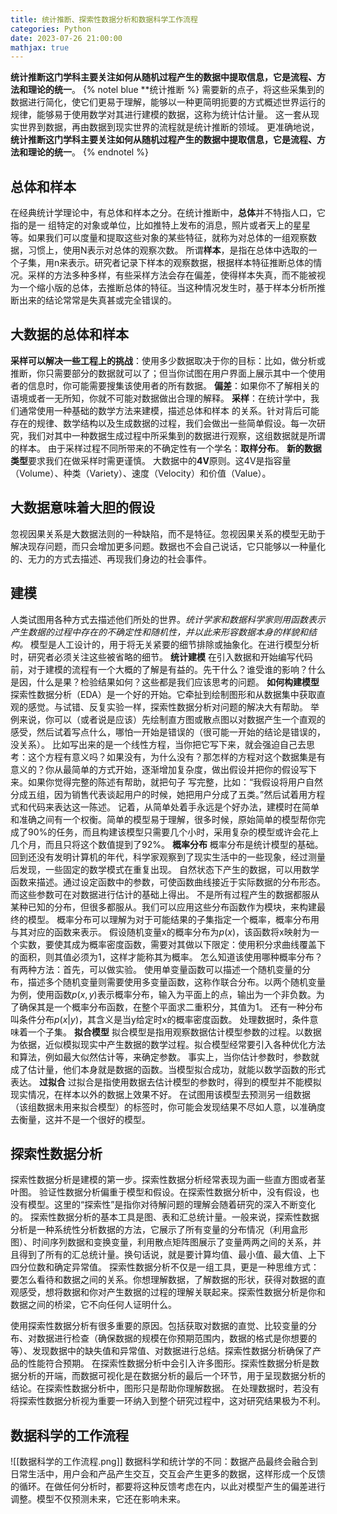 ```yaml
---
title: 统计推断、探索性数据分析和数据科学工作流程
categories: Python
date: 2023-07-26 21:00:00
mathjax: true
---
```


**统计推断这门学科主要关注如何从随机过程产生的数据中提取信息，它是流程、方法和理论的统一**。
{% notel blue **统计推断 %}
需要新的点子，将这些采集到的数据进行简化，使它们更易于理解，能够以一种更简明扼要的方式概述世界运行的规律，能够易于使用数学对其进行建模的数据，这称为统计估计量。
这一套从现实世界到数据，再由数据到现实世界的流程就是统计推断的领域。
更准确地说，**统计推断这门学科主要关注如何从随机过程产生的数据中提取信息，它是流程、方法和理论的统一**。
{% endnotel %}
## 总体和样本
在经典统计学理论中，有总体和样本之分。在统计推断中，**总体**并不特指人口，它指的是一
组特定的对象或单位，比如推特上发布的消息，照片或者天上的星星等。如果我们可以度量和提取这些对象的某些特征，就称为对总体的一组观察数据，习惯上，使用N表示对总体的观察次数。
所谓**样本**，是指在总体中选取的一个子集，用n来表示。研究者记录下样本的观察数据，根据样本特征推断总体的情况。采样的方法多种多样，有些采样方法会存在偏差，使得样本失真，而不能被视为一个缩小版的总体，去推断总体的特征。当这种情况发生时，基于样本分析所推断出来的结论常常是失真甚或完全错误的。

## 大数据的总体和样本
**采样可以解决一些工程上的挑战**：使用多少数据取决于你的目标：比如，做分析或推断，你只需要部分的数据就可以了；但当你试图在用户界面上展示其中一个使用者的信息时，你可能需要搜集该使用者的所有数据。
**偏差**：如果你不了解相关的语境或者一无所知，你就不可能对数据做出合理的解释。
**采样**：在统计学中，我们通常使用一种基础的数学方法来建模，描述总体和样本
的关系。针对背后可能存在的规律、数学结构以及生成数据的过程，我们会做出一些简单假设。每一次研究，我们对其中一种数据生成过程中所采集到的数据进行观察，这组数据就是所谓的样本。
由于采样过程不同所带来的不确定性有一个学名：**取样分布**。
**新的数据类型**要求我们在做采样时需更谨慎。
大数据中的**4V**原则。这4V是指容量（Volume）、种类（Variety）、速度（Velocity）和价值（Value）。

## 大数据意味着大胆的假设
忽视因果关系是大数据法则的一种缺陷，而不是特征。忽视因果关系的模型无助于解决现存问题，而只会增加更多问题。数据也不会自己说话，它只能够以一种量化的、无力的方式去描述、再现我们身边的社会事件。

## 建模
人类试图用各种方式去描述他们所处的世界。_统计学家和数据科学家则用函数表示产生数据的过程中存在的不确定性和随机性，并以此来形容数据本身的样貌和结构。_
模型是人工设计的，用于将无关紧要的细节排除或抽象化。在进行模型分析时，研究者必须关注这些被省略的细节。
**统计建模**
在引入数据和开始编写代码前，对于建模的流程有一个大概的了解是有益的。先干什么？谁受谁的影响？什么是因，什么是果？检验结果如何？这些都是我们应该思考的问题。
**如何构建模型**
探索性数据分析（EDA）是一个好的开始。它牵扯到绘制图形和从数据集中获取直观的感觉。与试错、反复实验一样，探索性数据分析对问题的解决大有帮助。
举例来说，你可以（或者说是应该）先绘制直方图或散点图以对数据产生一个直观的感受，然后试着写点什么，哪怕一开始是错误的（很可能一开始的结论是错误的，没关系）。
比如写出来的是一个线性方程，当你把它写下来，就会强迫自己去思考：这个方程有意义吗？如果没有，为什么没有？那怎样的方程对这个数据集是有意义的？你从最简单的方式开始，逐渐增加复杂度，做出假设并把你的假设写下来。如果你觉得完整的陈述有帮助，就把句子
写完整，比如：“我假设将用户自然分成五组，因为销售代表谈起用户的时候，她把用户分成了五类。”然后试着用方程式和代码来表达这一陈述。
记着，从简单处着手永远是个好办法，建模时在简单和准确之间有一个权衡。简单的模型易于理解，很多时候，原始简单的模型帮你完成了90%的任务，而且构建该模型只需要几个小时，采用复杂的模型或许会花上几个月，而且只将这个数值提到了92%。
**概率分布**
概率分布是统计模型的基础。
回到还没有发明计算机的年代，科学家观察到了现实生活中的一些现象，经过测量后发现，一些固定的数学模式在重复出现。
自然状态下产生的数据，可以用数学函数来描述。通过设定函数中的参数，可使函数曲线接近于实际数据的分布形态。而这些参数可在对数据进行估计的基础上得出。
不是所有过程产生的数据都服从某种已知的分布，但很多都服从。我们可以应用这些分布函数作为模块，来构建最终的模型。
概率分布可以理解为对于可能结果的子集指定一个概率，概率分布用与其对应的函数来表示。
假设随机变量x的概率分布为$p(x)$，该函数将x映射为一个实数，要使其成为概率密度函数，需要对其做以下限定：使用积分求曲线覆盖下的面积，则其值必须为1，这样才能称其为概率。
怎么知道该使用哪种概率分布？有两种方法：首先，可以做实验。
使用单变量函数可以描述一个随机变量的分布，描述多个随机变量则需要使用多变量函数，这称作联合分布。以两个随机变量为例，使用函数$p(x,y)$表示概率分布，输入为平面上的点，输出为一个非负数。为了确保其是一个概率分布函数，在整个平面求二重积分，其值为1。
还有一种分布叫条件分布$p(x|y)$，其含义是当y给定时x的概率密度函数。
处理数据时，条件意味着一个子集。
**拟合模型**
拟合模型是指用观察数据估计模型参数的过程。以数据为依据，近似模拟现实中产生数据的数学过程。拟合模型经常要引入各种优化方法和算法，例如最大似然估计等，来确定参数。
事实上，当你估计参数时，参数就成了估计量，他们本身就是数据的函数。当模型拟合成功，就能以数学函数的形式表达。
**过拟合**
过拟合是指使用数据去估计模型的参数时，得到的模型并不能模拟现实情况，在样本以外的数据上效果不好。
在试图用该模型去预测另一组数据（该组数据未用来拟合模型）的标签时，你可能会发现结果不尽如人意，以准确度去衡量，这并不是一个很好的模型。

## 探索性数据分析
探索性数据分析是建模的第一步。探索性数据分析经常表现为画一些直方图或者茎叶图。
验证性数据分析偏重于模型和假设。在探索性数据分析中，没有假设，也没有模型。这里的“探索性”是指你对待解问题的理解会随着研究的深入不断变化的。
探索性数据分析的基本工具是图、表和汇总统计量。一般来说，探索性数据分析是一种系统性分析数据的方法，它展示了所有变量的分布情况（利用盒形图）、时间序列数据和变换变量，利用散点矩阵图展示了变量两两之间的关系，并且得到了所有的汇总统计量。换句话说，就是要计算均值、最小值、最大值、上下四分位数和确定异常值。
探索性数据分析不仅是一组工具，更是一种思维方式：要怎么看待和数据之间的关系。你想理解数据，了解数据的形状，获得对数据的直观感受，想将数据和你对产生数据的过程的理解关联起来。探索性数据分析是你和数据之间的桥梁，它不向任何人证明什么。

使用探索性数据分析有很多重要的原因。包括获取对数据的直觉、比较变量的分布、对数据进行检查（确保数据的规模在你预期范围内，数据的格式是你想要的等）、发现数据中的缺失值和异常值、对数据进行总结。探索性数据分析确保了产品的性能符合预期。
在探索性数据分析中会引入许多图形。探索性数据分析是数据分析的开端，而数据可视化是在数据分析的最后一个环节，用于呈现数据分析的结论。在探索性数据分析中，图形只是帮助你理解数据。
在处理数据时，若没有将探索性数据分析视为重要一环纳入到整个研究过程中，这对研究结果极为不利。

## 数据科学的工作流程
![[数据科学的工作流程.png]]
数据科学和统计学的不同：数据产品最终会融合到日常生活中，用户会和产品产生交互，交互会产生更多的数据，这样形成一个反馈的循环。在做任何分析时，都要将这种反馈考虑在内，以此对模型产生的偏差进行调整。模型不仅预测未来，它还在影响未来。